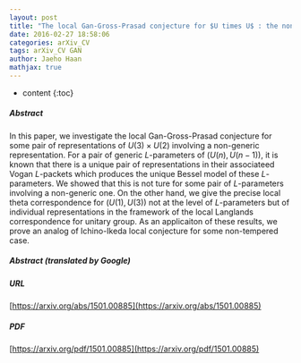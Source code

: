 ```yaml
---
layout: post
title: "The local Gan-Gross-Prasad conjecture for $U times U$ : the non-generic case"
date: 2016-02-27 18:58:06
categories: arXiv_CV
tags: arXiv_CV GAN
author: Jaeho Haan
mathjax: true
---
```


* content
{:toc}

##### Abstract
In this paper, we investigate the local Gan-Gross-Prasad conjecture for some pair of representations of $U(3)\times U(2)$ involving a non-generic representation. For a pair of generic $L$-parameters of $(U(n),U(n-1))$, it is known that there is a unique pair of representations in their associateed Vogan $L$-packets which produces the unique Bessel model of these $L$-parameters. We showed that this is not ture for some pair of $L$-parameters involving a non-generic one. On the other hand, we give the precise local theta correspondence for $(U(1),U(3))$ not at the level of $L$-parameters but of individual representations in the framework of the local Langlands correspondence for unitary group. As an applicaiton of these results, we prove an analog of Ichino-Ikeda local conjecture for some non-tempered case.

##### Abstract (translated by Google)


##### URL
[https://arxiv.org/abs/1501.00885](https://arxiv.org/abs/1501.00885)

##### PDF
[https://arxiv.org/pdf/1501.00885](https://arxiv.org/pdf/1501.00885)

